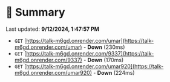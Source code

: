 # 📖 Summary
Last updated: **9/12/2024, 1:47:57 PM**

- `GET` [https://talk-m6gd.onrender.com/umar](https://talk-m6gd.onrender.com/umar) - **Down** (230ms)
- `GET` [https://talk-m6gd.onrender.com/9337](https://talk-m6gd.onrender.com/9337) - **Down** (170ms)
- `GET` [https://talk-m6gd.onrender.com/umar920](https://talk-m6gd.onrender.com/umar920) - **Down** (224ms)
